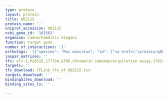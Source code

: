 ```yaml
---
type: protein
layout: protein
title: O62115
protein_name: '-'
uniprot_accession: O62115
ncbi_gene_id: '183562'
organism: Caenorhabditis elegans
function: target gene
number_of_interactions: '1'
orthologs: '[{"species": "Mus musculus", "id": ["<a href=\"/protein/q8bgy6\">Q8BGY6</a>", "<a href=\"/protein/q9ji67\">Q9JI67</a>"]}, {"species": "Rattus norvegicus", "id": ["D4AB20", "Q99NB2"]}, {"species": "Drosophila melanogaster", "id": ["<a href=\"/protein/q8irz0\">Q8IRZ0</a>"]}, {"species": "Danio rerio", "id": ["<a href=\"/protein/a0a286y9u5\">A0A286Y9U5</a>"]}]'
jaspar_matrices: ''
tfs: elt-1,P28515,177794,GTRD,chromatin immunoprecipitation assay,27924024%5Buid%5D,No
targets: ''
tfs_download: TFLink_tfs_of_O62115.tsv
targets_download: ''
bindingSites_download: ''
binding_sites_ls: ''

---
```

